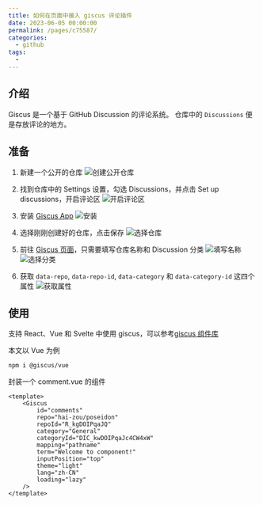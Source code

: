 ```yaml
---
title: 如何在页面中接入 giscus 评论插件
date: 2023-06-05 00:00:00
permalink: /pages/c75587/
categories: 
  - github
tags: 
  - 
---
```


## 介绍

Giscus 是一个基于 GitHub Discussion 的评论系统。
仓库中的 `Discussions` 便是存放评论的地方。

## 准备

1. 新建一个公开的仓库
   ![创建公开仓库](/images/giscus_1.webp)

2. 找到仓库中的 Settings 设置，勾选 Discussions，并点击 Set up discussions，开启评论区
   ![开启评论区](/images/giscus_2.webp)

3. 安装 [Giscus App](https://github.com/apps/giscus)
   ![安装](/images/giscus_3.webp)

4. 选择刚刚创建好的仓库，点击保存
   ![选择仓库](/images/giscus_4.webp)

5. 前往 [Giscus 页面](https://giscus.app/zh-CN)，只需要填写仓库名称和 Discussion 分类
   ![填写名称](/images/giscus_5.webp)
   ![选择分类](/images/giscus_6.webp)

6. 获取 `data-repo`, `data-repo-id`, `data-category` 和 `data-category-id` 这四个属性
   ![获取属性](/images/giscus_7.webp)

## 使用

支持 React、Vue 和 Svelte 中使用 giscus，可以参考[giscus 组件库](https://github.com/giscus/giscus-component)

本文以 Vue 为例

```bash
npm i @giscus/vue
```

封装一个 comment.vue 的组件

```vue
<template>
	<Giscus
		id="comments"
		repo="hai-zou/poseidon"
		repoId="R_kgDOIPqaJQ"
		category="General"
		categoryId="DIC_kwDOIPqaJc4CW4xW"
		mapping="pathname"
		term="Welcome to component!"
		inputPosition="top"
		theme="light"
		lang="zh-CN"
		loading="lazy"
	/>
</template>
```
